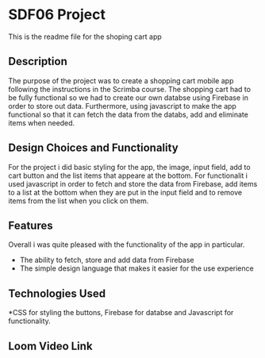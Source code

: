 # SDF06 Project

This is the readme file for the shoping cart app 

## Description

The purpose of the project was to create a shopping cart mobile app following the instructions in the Scrimba course. The shopping cart had to be fully functional so we had to create our own databse using Firebase in order to store out data. Furthermore, using javascript to make the app functional so that it can fetch the data from the databs, add and eliminate items when needed.

## Design Choices and Functionality 

For the project i did basic styling for the app, the image, input field, add to cart button and the list items that appeare at the bottom. 
For functionalit i used javascript in order to fetch and store the data from Firebase, add items to a list at the bottom when they are put in the input field and to remove items from the list when you click on them. 

## Features 

Overall i was quite pleased with the functionality of the app in particular. 

* The ability to fetch, store and add data from Firebase 
* The simple design language that makes it easier for the use experience 

## Technologies Used 

*CSS for styling the buttons, Firebase for databse and Javascript for functionality. 

## Loom Video Link 